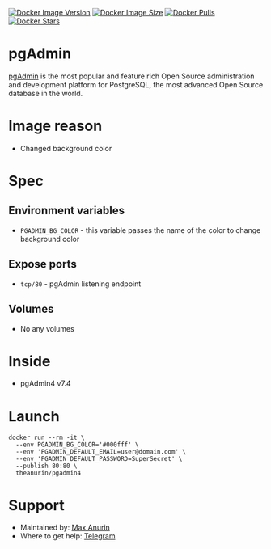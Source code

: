 [![Docker Image Version](https://img.shields.io/docker/v/theanurin/pgadmin4?sort=date&label=Version)](https://hub.docker.com/r/theanurin/pgadmin4/tags)
[![Docker Image Size](https://img.shields.io/docker/image-size/theanurin/pgadmin4?label=Image%20Size)](https://hub.docker.com/r/theanurin/pgadmin4/tags)
[![Docker Pulls](https://img.shields.io/docker/pulls/theanurin/pgadmin4?label=Pulls)](https://hub.docker.com/r/theanurin/pgadmin4)
[![Docker Stars](https://img.shields.io/docker/stars/theanurin/pgadmin4?label=Docker%20Stars)](https://hub.docker.com/r/theanurin/pgadmin4)

# pgAdmin

[pgAdmin](https://www.pgadmin.org/) is the most popular and feature rich Open Source administration and development platform for PostgreSQL, the most advanced Open Source database in the world.

# Image reason

* Changed background color

# Spec

## Environment variables

* `PGADMIN_BG_COLOR` - this variable passes the name of the color to change background color

## Expose ports

* `tcp/80` - pgAdmin listening endpoint

## Volumes

* No any volumes

# Inside

* pgAdmin4 v7.4

# Launch

```shell
docker run --rm -it \
  --env PGADMIN_BG_COLOR='#000fff' \
  --env 'PGADMIN_DEFAULT_EMAIL=user@domain.com' \
  --env 'PGADMIN_DEFAULT_PASSWORD=SuperSecret' \
  --publish 80:80 \
  theanurin/pgadmin4
```

# Support

* Maintained by: [Max Anurin](https://anurin.name/)
* Where to get help: [Telegram](https://t.me/theanurin)
